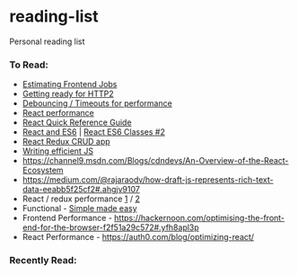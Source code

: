 # reading-list
Personal reading list

### To Read:
* [Estimating Frontend Jobs](http://hanserino.github.io/2016/02/11/estimating-a-front-end-web-dev-job/)
* [Getting ready for HTTP2](https://www.smashingmagazine.com/2016/02/getting-ready-for-http2/)
* [Debouncing / Timeouts for performance](https://davidwalsh.name/javascript-debounce-function)
* [React performance](http://benchling.engineering/performance-engineering-with-react/)
* [React Quick Reference Guide](http://www.jackcallister.com/2015/08/30/the-react-quick-start-guide-es6-edition.html)
* [React and ES6](http://egorsmirnov.me/2015/05/22/react-and-es6-part1.html) |  [React ES6 Classes #2](https://muffinresearch.co.uk/back-to-the-future-using-es6-with-react/)
* [React Redux CRUD app](https://medium.com/@rajaraodv/a-guide-for-building-a-react-redux-crud-app-7fe0b8943d0f#.ewv3zxgvx)
* [Writing efficient JS](https://www.smashingmagazine.com/2012/11/writing-fast-memory-efficient-javascript/)
* https://channel9.msdn.com/Blogs/cdndevs/An-Overview-of-the-React-Ecosystem
* https://medium.com/@rajaraodv/how-draft-js-represents-rich-text-data-eeabb5f25cf2#.ahgjv9107
* React / redux performance [1](https://github.com/reactjs/redux/issues/1603) / [2](https://medium.com/@alexandereardon/performance-optimisations-for-react-applications-b453c597b191#.jbzzl7txa)
* Functional - [Simple made easy](http://www.infoq.com/presentations/Simple-Made-Easy)
* Frontend Performance - https://hackernoon.com/optimising-the-front-end-for-the-browser-f2f51a29c572#.yfh8apl3p
* React Performance - https://auth0.com/blog/optimizing-react/

### Recently Read:
